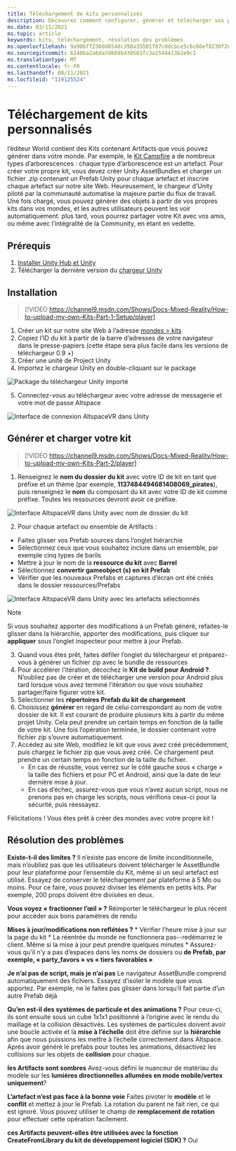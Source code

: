 ```yaml
---
title: Téléchargement de kits personnalisés
description: Découvrez comment configurer, générer et télécharger vos propres kits personnalisés dans AltspaceVR, ainsi que l’aide sur le dépannage.
ms.date: 03/11/2021
ms.topic: article
keywords: kits, téléchargement, résolution des problèmes
ms.openlocfilehash: 9a90bff2360d854dc398a35501f07cddcbce5c6c66ef8230f2e412a022f8aed0
ms.sourcegitcommit: b248ba2a6da7d669b430581fc3a1544413b2e9c1
ms.translationtype: MT
ms.contentlocale: fr-FR
ms.lasthandoff: 08/11/2021
ms.locfileid: "119125524"
---
```

# <a name="uploading-custom-kits"></a>Téléchargement de kits personnalisés

l’éditeur World contient des Kits contenant Artifacts que vous pouvez générer dans votre monde. Par exemple, le [Kit Campfire](https://account.altvr.com/kits/993516233267609824) a de nombreux types d’arborescences : chaque type d’arborescence est un artefact. Pour créer votre propre kit, vous devez créer Unity AssetBundles et charger un fichier .zip contenant un Prefab Unity pour chaque artefact et inscrire chaque artefact sur notre site Web. Heureusement, le chargeur d’Unity piloté par la communauté automatise la majeure partie du flux de travail. Une fois chargé, vous pouvez générer des objets à partir de vos propres kits dans vos mondes, et les autres utilisateurs peuvent les voir automatiquement. plus tard, vous pourrez partager votre Kit avec vos amis, ou même avec l’intégralité de la Community, en étant en vedette.

## <a name="prerequisites"></a>Prérequis

1. [Installer Unity Hub et Unity](world-building-toolkit-getting-started.md)
2. Télécharger la dernière version du [chargeur Unity](https://altvr.com/download-latest-unity-uploader/)

## <a name="setup"></a>Installation 

> [!VIDEO https://channel9.msdn.com/Shows/Docs-Mixed-Reality/How-to-upload-my-own-Kits-Part-1-Setup/player]

1. Créer un kit sur notre site Web à l’adresse [mondes > kits](https://account.altvr.com/kits)
2. Copiez l’ID du kit à partir de la barre d’adresses de votre navigateur dans le presse-papiers (cette étape sera plus facile dans les versions de téléchargeur 0.9 +)
3. Créer une unité de Project Unity
4. Importez le chargeur Unity en double-cliquant sur le package

![Package du téléchargeur Unity importé](images/custom-kits-img-01.png)

5. Connectez-vous au téléchargeur avec votre adresse de messagerie et votre mot de passe Altspace

![Interface de connexion AltspaceVR dans Unity](images/custom-kits-img-02.png)

## <a name="generate-and-upload-your-kit"></a>Générer et charger votre kit

> [!VIDEO https://channel9.msdn.com/Shows/Docs-Mixed-Reality/How-to-upload-my-own-Kits-Part-2/player]

1. Renseignez le **nom du dossier du kit** avec votre ID de kit en tant que préfixe et un thème (par exemple, **1137484494681408069_pirates**), puis renseignez le **nom** du composant du kit avec votre ID de kit comme préfixe. Toutes les ressources devront avoir ce préfixe.

![Interface AltspaceVR dans Unity avec nom de dossier du kit](images/custom-kits-img-03.png)

2. Pour chaque artefact ou ensemble de Artifacts :
* Faites glisser vos Prefab sources dans l’onglet hiérarchie
* Sélectionnez ceux que vous souhaitez inclure dans un ensemble, par exemple cinq types de barils
* Mettre à jour le nom de la **ressource du kit** avec **Barrel**
* Sélectionnez **convertir gameobject (s) en kit Prefab**
* Vérifier que les nouveaux Prefabs et captures d’écran ont été créés dans le dossier ressources/Prefabs

![Interface AltspaceVR dans Unity avec les artefacts sélectionnés](images/custom-kits-img-04.png)

> [!NOTE]
> Si vous souhaitez apporter des modifications à un Prefab généré, refaites-le glisser dans la hiérarchie, apporter des modifications, puis cliquer sur **appliquer** sous l’onglet inspecteur pour mettre à jour Prefab. 

3. Quand vous êtes prêt, faites défiler l’onglet du téléchargeur et préparez-vous à générer un fichier zip avec le bundle de ressources
4. Pour accélérer l’itération, décochez le **Kit de build pour Android ?**. N’oubliez pas de créer et de télécharger une version pour Android plus tard lorsque vous avez terminé l’itération ou que vous souhaitez partager/faire figurer votre kit. 
5. Sélectionner les **répertoires Prefab du kit de chargement**
6. Choisissez **générer** en regard de celui correspondant au nom de votre dossier de kit. Il est courant de produire plusieurs kits à partir du même projet Unity. Cela peut prendre un certain temps en fonction de la taille de votre kit. Une fois l’opération terminée, le dossier contenant votre fichier zip s’ouvre automatiquement. 
7. Accédez au site Web, modifiez le kit que vous avez créé précédemment, puis chargez le fichier zip que vous avez créé. Ce chargement peut prendre un certain temps en fonction de la taille du fichier.
    * En cas de réussite, vous verrez sur le côté gauche sous « charge » la taille des fichiers et pour PC et Android, ainsi que la date de leur dernière mise à jour.
    * En cas d’échec, assurez-vous que vous n’avez aucun script, nous ne prenons pas en charge les scripts, nous vérifions ceux-ci pour la sécurité, puis réessayez.

Félicitations ! Vous êtes prêt à créer des mondes avec votre propre kit !

## <a name="troubleshooting"></a>Résolution des problèmes 

**Existe-t-il des limites ?**
Il n’existe pas encore de limite inconditionnelle, mais n’oubliez pas que les utilisateurs doivent télécharger le AssetBundle pour leur plateforme pour l’ensemble du Kit, même si un seul artefact est utilisé. Essayez de conserver le téléchargement par plateforme à 5 Mo ou moins. Pour ce faire, vous pouvez diviser les éléments en petits kits. Par exemple, 200 props doivent être divisées en deux. 

**Vous voyez « fractionner l’œil » ?**
Réimporter le téléchargeur le plus récent pour accéder aux bons paramètres de rendu

**Mises à jour/modifications non reflétées ?**
    * Vérifier l’heure mise à jour sur la page du kit
    * La réentrée du monde ne fonctionnera pas--redémarrez le client. Même si la mise à jour peut prendre quelques minutes
    * Assurez-vous qu’il n’y a pas d’espaces dans les noms de dossiers ou **de Prefab, par exemple, « party_favors » vs « tiers favorables »**

**Je n’ai pas de script, mais je n’ai pas** Le navigateur AssetBundle comprend automatiquement des fichiers. Essayez d’isoler le modèle que vous apportez. Par exemple, ne le faites pas glisser dans lorsqu’il fait partie d’un autre Prefab déjà

**Qu’en est-il des systèmes de particule et des animations ?**
Pour ceux-ci, ils sont ensuite sous un cube 1x1x1 positionné à l’origine avec le rendu du maillage et la collision désactivés. Les systèmes de particules doivent avoir une boucle activée et la **mise à l’échelle** doit être définie sur la **hiérarchie** afin que nous puissions les mettre à l’échelle correctement dans Altspace. Après avoir généré le prefabs pour toutes les animations, désactivez les collisions sur les objets de **collision** pour chaque.

**les Artifacts sont sombres** Avez-vous défini le nuanceur de matériau du modèle sur les **lumières directionnelles allumées en mode mobile/vertex uniquement**?

**L’artefact n’est pas face à la bonne voie** Faites pivoter le **modèle** et le **conflit** et mettez à jour le Prefab. La rotation du parent ne fait rien, ce qui est ignoré. Vous pouvez utiliser le champ de **remplacement de rotation** pour effectuer cette opération facilement.

**ces Artifacts peuvent-elles être utilisées avec la fonction **CreateFromLibrary** du kit de développement logiciel (SDK) ?**
Oui